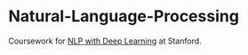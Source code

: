 # Natural-Language-Processing

Coursework for [NLP with Deep Learning](http://web.stanford.edu/class/cs224n/) at Stanford.
